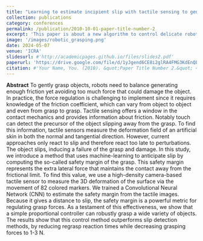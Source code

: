 ```yaml
---
title: "Learning to estimate incipient slip with tactile sensing to gently grasp objects"
collection: publications
category: conferences
permalink: /publication/2010-10-01-paper-title-number-2
excerpt: 'This paper is about a new algorithm to control delicate robotic gripper based on the safety margin.'
image: '/images/robotic_grasping.png'
date: 2024-05-07
venue: 'ICRA'
slidesurl: #'http://academicpages.github.io/files/slides2.pdf'
paperurl: 'https://drive.google.com/file/d/1yJgend6CE8i2glRA4FMG3KdEnQLtNe5L/view'
citation: #'Your Name, You. (2010). &quot;Paper Title Number 2.&quot; <i>Journal 1</i>. 1(2).'
---
```


**Abstract** To gently grasp objects, robots need to balance generating enough friction yet avoiding too much force that could damage the object. In practice, the force regulation is challenging to implement since it requires knowledge of the friction coefficient, which can vary from object to object and even from grasp to grasp. Tactile sensing offers a window in the contact mechanics and provides information about friction. Notably touch can detect the precursor of the object slipping away from the grasp. To find this information, tactile sensors measure the deformation field of an artificial skin in both the normal and tangential direction. However, current approaches only react to slip and therefore react too late to perturbations. The object slips, inducing a failure of the grasp and damage. In this study, we introduce a method that uses machine-learning to anticipate slip by computing the so-called safety margin of the grasp. This safety margin represents the extra lateral force that maintains the contact away from the frictional limit. To find this value, we use a high-density camera-based tactile sensor to measure the 3D deformation of the surface via the movement of 82 colored markers. We trained a Convolutional Neural Network (CNN) to estimate the safety margin from the tactile images. Because it gives a distance to slip, the safety margin is a powerful metric for regulating grasp forces. As a testament of this effectiveness, we show that a simple proportional controller can robustly grasp a wide variety of objects. The results show that this control method outperforms slip detection methods, by reducing regrasp reaction times while decreasing grasping forces to 1-3 N.
